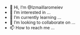 - 👋 Hi, I’m @IzmailIaromeiev
- 👀 I’m interested in ...
- 🌱 I’m currently learning ...
- 💞️ I’m looking to collaborate on ...
- 📫 How to reach me ...

<!---
IzmailIaromeiev/IzmailIaromeiev is a ✨ special ✨ repository because its `README.md` (this file) appears on your GitHub profile.
You can click the Preview link to take a look at your changes.
--->
